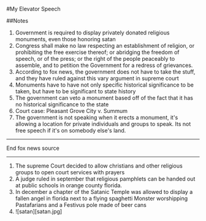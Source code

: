 #My Elevator Speech

##Notes
1. Government is required to display privately donated religious monuments, even those honoring satan
1. Congress shall make no law respecting an establishment of religion, or prohibiting the free exercise thereof; or abridging the freedom of speech, or of the press; or the right of the people peaceably to assemble, and to petition the Government for a redress of grievances. 
1. According to fox news, the government does not have to take the stuff, and they have ruled against this vary argument in supreme court
1. Monuments have to have not only specific historical significance to be taken, but have to be significant to state history
1. The government can veto a monument based off of the fact that it has no historical significance to the state
1. Court case: Pleasant Grove City v. Summum
1. The government is not speaking when it erects a monument, it's allowing a location for private individuals and groups to speak. Its not free speech if it's on somebody else's land. 
---

End fox news source

---
1. The supreme Court decided to allow christians and other religious groups to open court services with prayers
1. A judge ruled in september that religious pamphlets can be handed out at public schools in orange county florida. 
1. In december a chapter of the Satanic Temple was allowed to display a fallen angel in florida next to a flying spaghetti Monster worshipping Pastafarians and a Festivus pole made of beer cans
1. ![satan][satan.jpg] 
